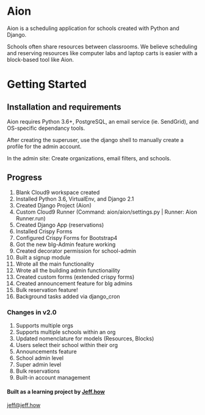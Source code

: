 # Aion

Aion is a scheduling application for schools created with Python and Django.

Schools often share resources between classrooms. We believe scheduling and 
reserving  resources like computer labs and laptop carts is easier with a 
block-based tool like Aion.

# Getting Started

## Installation and requirements
Aion requires Python 3.6+, PostgreSQL, an email service (ie. SendGrid),
and OS-specific dependancy tools.

After creating the superuser, use the django shell to manually create a profile
for the admin account.

In the admin site: Create organizations, email filters, and schools.

## Progress
1. Blank Cloud9 workspace created
2. Installed Python 3.6, VirtualEnv, and Django 2.1
3. Created Django Project (Aion)
4. Custom Cloud9 Runner (Command: aion/aion/settings.py | Runner: Aion Runner.run)
5. Created Django App (reservations)
8. Installed Crispy Forms
9. Configured Crispy Forms for Bootstrap4
10. Got the new blg-Admin feature working
11. Created decorator permission for school-admin
12. Built a signup module
13. Wrote all the main functionality
14. Wrote all the building admin functionaility
15. Created custom forms (extended crispy forms)
16. Created announcement feature for blg admins
17. Bulk reservation feature!
18. Background tasks added via django_cron

### Changes in v2.0
1. Supports multiple orgs
2. Supports multiple schools within an org 
3. Updated nomenclature for models (Resources, Blocks)
4. Users select their school within their org
5. Announcements feature
6. School admin level
7. Super admin level
8. Bulk reservations
9. Built-in account management

#### Built as a learning project by [Jeff.how](http://jeff.how)
[jeff@jeff.how](mailto:jeff.how)
